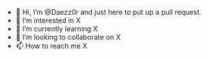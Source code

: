 - 👋 Hi, I’m @Daezz0r and just here to put up a pull request.
- 👀 I’m interested in X
- 🌱 I’m currently learning X
- 💞️ I’m looking to collaborate on X
- 📫 How to reach me X

<!---
Daezz0r/Daezz0r is a ✨ special ✨ repository because its `README.md` (this file) appears on your GitHub profile.
You can click the Preview link to take a look at your changes.
--->
